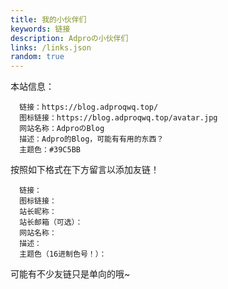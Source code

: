```yaml
---
title: 我的小伙伴们
keywords: 链接
description: Adproの小伙伴们
links: /links.json
random: true
---
```


本站信息：

```text
  链接：https://blog.adproqwq.top/
  图标链接：https://blog.adproqwq.top/avatar.jpg
  网站名称：AdproのBlog
  描述：Adpro的Blog，可能有有用的东西？
  主题色：#39C5BB
```

按照如下格式在下方留言以添加友链！

```text
  链接：
  图标链接：
  站长昵称：
  站长邮箱（可选）：
  网站名称：
  描述：
  主题色（16进制色号！）：
```

可能有不少友链只是单向的哦~

<YunLinks :links="frontmatter.links" :random="frontmatter.random" />
